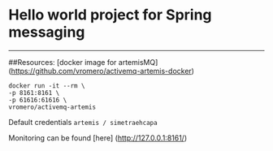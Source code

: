 # Hello world project for Spring messaging

-----
##Resources:
[docker image for artemisMQ] (https://github.com/vromero/activemq-artemis-docker)

````
docker run -it --rm \
-p 8161:8161 \
-p 61616:61616 \
vromero/activemq-artemis
````
Default credentials ``artemis / simetraehcapa``

Monitoring can be found [here] (http://127.0.0.1:8161/)

